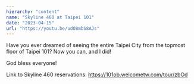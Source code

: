 ```yaml
---
hierarchy: "content"
name: "Skyline 460 at Taipei 101"
date: "2023-04-15"
url: "https://youtu.be/udO8mbS8AJs"
---
```


Have you ever dreamed of seeing the entire Taipei City from the topmost floor of Taipei 101? Now you can, and I did!

God bless everyone!

Link to Skyline 460 reservations: https://101ob.welcometw.com/tour/zbOd
